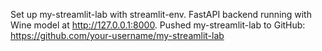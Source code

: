 Set up my-streamlit-lab with streamlit-env. FastAPI backend running with Wine model at http://127.0.0.1:8000.
Pushed my-streamlit-lab to GitHub: https://github.com/your-username/my-streamlit-lab